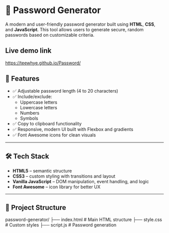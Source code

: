 # 🔐 Password Generator

A modern and user-friendly password generator built using **HTML**, **CSS**, and **JavaScript**. This tool allows users to generate secure, random passwords based on customizable criteria.

## Live demo link 

 https://teewhye.github.io/Password/

## 🚀 Features

- ✅ Adjustable password length (4 to 20 characters)
- ✅ Include/exclude:
  - Uppercase letters
  - Lowercase letters
  - Numbers
  - Symbols
- ✅ Copy to clipboard functionality
- ✅ Responsive, modern UI built with Flexbox and gradients
- ✅ Font Awesome icons for clean visuals

---

## 🛠️ Tech Stack

- **HTML5** – semantic structure
- **CSS3** – custom styling with transitions and layout
- **Vanilla JavaScript** – DOM manipulation, event handling, and logic
- **Font Awesome** – icon library for better UX

---

## 📂 Project Structure

password-generator/
├── index.html         # Main HTML structure
├── style.css          # Custom styles
├── script.js          # Password generation